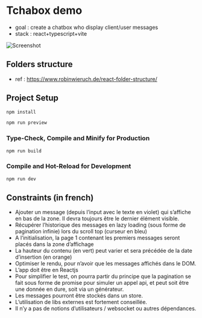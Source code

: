 # Tchabox demo

- goal : create a chatbox who display client/user messages
- stack : react+typescript+vite

![Screenshot](screenshot.png)

## Folders structure

- ref : https://www.robinwieruch.de/react-folder-structure/

## Project Setup

```sh
npm install
```

```sh
npm run preview
```

### Type-Check, Compile and Minify for Production

```sh
npm run build
```

### Compile and Hot-Reload for Development

```sh
npm run dev
```

## Constraints (in french)

- Ajouter un message (depuis l’input avec le texte en violet) qui s’affiche en bas de la zone. Il devra toujours être le dernier élément visible.
- Récupérer l’historique des messages en lazy loading (sous forme de pagination infinie) lors du scroll top (curseur en bleu)
- A l’initialisation, la page 1 contenant les premiers messages seront placés dans la zone d’affichage
- La hauteur du contenu (en vert) peut varier et sera précédée de la date d’insertion (en orange)
- Optimiser le rendu, pour n’avoir que les messages affichés dans le DOM.
- L’app doit être en Reactjs
- Pour simplifier le test, on pourra partir du principe que la pagination se fait sous forme de promise pour simuler un appel api, et peut soit être une donnée en dure, soit via un générateur.
- Les messages pourront être stockés dans un store.
- L’utilisation de libs externes est fortement conseillée.
- Il n’y a pas de notions d’utilisateurs / websocket ou autres dépendances.

